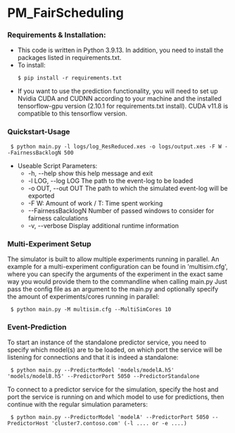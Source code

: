 # PM_FairScheduling

### Requirements & Installation:

- This code is written in Python 3.9.13. In addition, you need to install the packages listed in requirements.txt.
- To install:
  ```
  $ pip install -r requirements.txt
  ```
- If you want to use the prediction functionality, you will need to set up Nvidia CUDA and CUDNN according to your machine and the installed tensorflow-gpu version (2.10.1 for requirements.txt install).
  CUDA v11.8 is compatible to this tensorflow version.


### Quickstart-Usage
 ```
  $ python main.py -l logs/log_ResReduced.xes -o logs/output.xes -F W --FairnessBacklogN 500
  ```
  - Useable Script Parameters:
     - -h, --help            show this help message and exit
     - -l LOG, --log LOG     The path to the event-log to be loaded
     - -o OUT, --out OUT     The path to which the simulated event-log will be exported
     - -F <TYPE>  W: Amount of work / T: Time spent working
     - --FairnessBacklogN <NUMBER> Number of passed windows to consider for fairness calculations
     - -v, --verbose         Display additional runtime information

### Multi-Experiment Setup
The simulator is built to allow multiple experiments running in parallel.
An example for a multi-experiment configuration can be found in 'multisim.cfg', where you can specify the arguments of the experiment in the exact same way you would provide them to the commandline when calling main.py
Just pass the config file as an argument to the main.py and optionally specify the amount of experiments/cores running in parallel:
 ```
  $ python main.py -M multisim.cfg --MultiSimCores 10
  ```

### Event-Prediction
To start an instance of the standalone predictor service, you need to specify which model(s) are to be loaded, on which port the service will be listening for connections and that it is indeed a standalone:
 ```
  $ python main.py --PredictorModel 'models/modelA.h5' 'models/modelB.h5' --PredictorPort 5050 --PredictorStandalone
 ```

To connect to a predictor service for the simulation, specify the host and port the service is running on and which model to use for predictions, then continue with the regular simulation parameters:
 ```
  $ python main.py --PredictorModel 'modelA' --PredictorPort 5050 --PredictorHost 'cluster7.contoso.com' (-l .... or -e ....)
  ```
